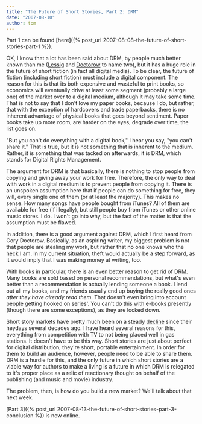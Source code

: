 ```yaml
---
title: "The Future of Short Stories, Part 2: DRM"
date: "2007-08-10"
author: tom
---
```


Part 1 can be found [here]({% post_url 2007-08-08-the-future-of-short-stories-part-1 %}).

OK, I know that a lot has been said about DRM, by people much better known than me ([Lessig](http://lessig.org/ "Lessig.org") and [Doctorow](http://www.craphound.com/ "Cory Doctorow's craphound") to name two), but it has a huge role in the future of short fiction (in fact all digital media). To be clear, the future of fiction (including short fiction) must include a digital component. The reason for this is that its both expensive and wasteful to print books, so economics will eventually drive at least some segment (probably a large one) of the market over to a digital medium, although it may take some time. That is not to say that I don't love my paper books, because I do, but rather, that with the exception of hardcovers and trade paperbacks, there is no inherent advantage of physical books that goes beyond sentiment. Paper books take up more room, are harder on the eyes, degrade over time, the list goes on.

"But you can't do everything with a digital book," I hear you say, "you can't share it." That is true, but it is not something that is inherent to the medium. Rather, it is something that was tacked on afterwards, it is DRM, which stands for Digital Rights Management.

The argument for DRM is that basically, there is nothing to stop people from copying and giving away your work for free. Therefore, the only way to deal with work in a digital medium is to prevent people from copying it. There is an unspoken assumption here that if people can do something for free, they will, every single one of them (or at least the majority). This makes no sense. How many songs have people bought from iTunes? All of them are available for free (if illegally), but still people buy from iTunes or other online music stores. I do. I won't go into why, but the fact of the matter is that the assumption must be flawed.

In addition, there is a good argument against DRM, which I first heard from Cory Doctorow. Basically, as an aspiring writer, my biggest problem is not that people are stealing my work, but rather that no one knows who the heck I am. In my current situation, theft would actually be a step forward, as it would imply that I was making money at writing, too.

With books in particular, there is an even better reason to get rid of DRM. Many books are sold based on personal recommendations, but what's even better than a recommendation is actually lending someone a book. I lend out all my books, and my friends usually end up buying the really good ones _after they have already read them_. That doesn't even bring into account people getting hooked on series'. You can't do this with e-books presently (though there are some exceptions), as they are locked down.

Short story markets have pretty much been on a steady [decline](http://www.scalzi.com/whatever/2007/07/31/making_robert_heinlein_money.html "Making Robert Heinlein Money") since their heydays several decades ago. I have heard several reasons for this, everything from competition with TV to not being placed well in gas stations. It doesn't have to be this way. Short stories are just about perfect for digital distribution, they're short, portable entertainment. In order for them to build an audience, however, people need to be able to share them. DRM is a hurdle for this, and the only future in which short stories are a viable way for authors to make a living is a future in which DRM is relegated to it's proper place as a relic of reactionary thought on behalf of the publishing (and music and movie) industry.

The problem, then, is how do you build a new market? We'll talk about that next week.

[Part 3]({% post_url 2007-08-13-the-future-of-short-stories-part-3-conclusion %}) is now online.
